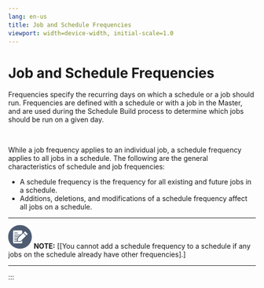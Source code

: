 ```yaml
---
lang: en-us
title: Job and Schedule Frequencies
viewport: width=device-width, initial-scale=1.0
---
```


#  Job and Schedule Frequencies

Frequencies specify the recurring days on which a schedule or a job
should run. Frequencies are defined with a schedule or with a job in the
Master, and are used during the Schedule Build process to determine
which jobs should be run on a given day.

 

While a job frequency applies to an individual job, a schedule frequency
applies to all jobs in a schedule. The following are the general
characteristics of schedule and job frequencies:

-   A schedule frequency is the frequency for all existing and future
    jobs in a schedule.
-   Additions, deletions, and modifications of a schedule frequency
    affect all jobs on a schedule.

  ----------------------------------------------------------------------------------------------------------------------------- -----------------------------------------------------------------------------------------------------------------------------------------------------
  ![White pencil/paper icon on gray circular background](../../Resources/Images/note-icon(48x48).png "Note icon")   **NOTE:** [[You cannot add a schedule frequency to a schedule if any jobs on the schedule already have other frequencies].]
  ----------------------------------------------------------------------------------------------------------------------------- -----------------------------------------------------------------------------------------------------------------------------------------------------
:::

 

